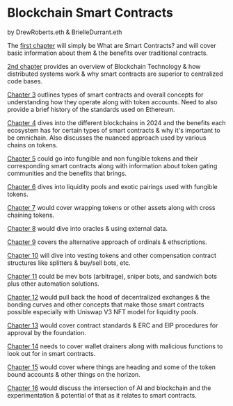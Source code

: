 # Blockchain Smart Contracts
by DrewRoberts.eth & BrielleDurrant.eth

The [first chapter](https://github.com/drewroberts/bsc/blob/main/chapters/1.md) will simply be What are Smart Contracts? and will cover basic information about them & the benefits over traditional contracts.

[2nd chapter](https://github.com/drewroberts/bsc/blob/main/chapters/2.md) provides an overview of Blockchain Technology & how distributed systems work & why smart contracts are superior to centralized code bases.

[Chapter 3](https://github.com/drewroberts/bsc/blob/main/chapters/3.md) outlines types of smart contracts and overall concepts for understanding how they operate along with token accounts. Need to also provide a brief history of the standards used on Ethereum.

[Chapter 4](https://github.com/drewroberts/bsc/blob/main/chapters/4.md) dives into the different blockchains in 2024 and the benefits each ecosystem has for certain types of smart contracts & why it's important to be omnichain. Also discusses the nuanced approach used by various chains on tokens.

[Chapter 5](https://github.com/drewroberts/bsc/blob/main/chapters/5.md) could go into fungible and non fungible tokens and their corresponding smart contracts along with information about token gating communities and the benefits that brings.

[Chapter 6](https://github.com/drewroberts/bsc/blob/main/chapters/6.md) dives into liquidity pools and exotic pairings used with fungible tokens.

[Chapter 7](https://github.com/drewroberts/bsc/blob/main/chapters/7.md) would cover wrapping tokens or other assets along with cross chaining tokens.

[Chapter 8](https://github.com/drewroberts/bsc/blob/main/chapters/8.md) would dive into oracles & using external data.

[Chapter 9](https://github.com/drewroberts/bsc/blob/main/chapters/9.md) covers the alternative approach of ordinals & ethscriptions.

[Chapter 10](https://github.com/drewroberts/bsc/blob/main/chapters/10.md) will dive into vesting tokens and other compensation contract structures like splitters & buy/sell bots, etc.

[Chapter 11](https://github.com/drewroberts/bsc/blob/main/chapters/11.md) could be mev bots (arbitrage), sniper bots, and sandwich bots plus other automation solutions.

[Chapter 12](https://github.com/drewroberts/bsc/blob/main/chapters/12.md) would pull back the hood of decentralized exchanges & the bonding curves and other concepts that make those smart contracts possible especially with Uniswap V3 NFT model for liquidity pools.

[Chapter 13](https://github.com/drewroberts/bsc/blob/main/chapters/13.md) would cover contract standards & ERC and EIP procedures for approval by the foundation.

[Chapter 14](https://github.com/drewroberts/bsc/blob/main/chapters/14.md) needs to cover wallet drainers along with malicious functions to look out for in smart contracts.

[Chapter 15](https://github.com/drewroberts/bsc/blob/main/chapters/15.md) would cover where things are heading and some of the token bound accounts & other things on the horizon.

[Chapter 16](https://github.com/drewroberts/bsc/blob/main/chapters/16.md) would discuss the intersection of AI and blockchain and the experimentation & potential of that as it relates to smart contracts.
